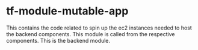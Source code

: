 # tf-module-mutable-app
This contains the code related to spin up the ec2 instances needed to host the backend components. This module is called from the respective components.
This is the backend module.